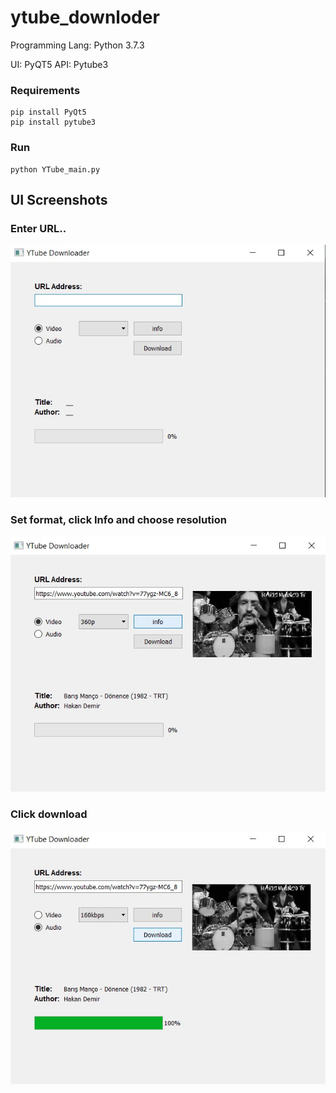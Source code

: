 # ytube_downloder

Programming Lang: Python 3.7.3

UI: PyQT5
API: Pytube3

### Requirements
```
pip install PyQt5
pip install pytube3
```
### Run
```
python YTube_main.py
```
## UI Screenshots
### Enter URL..
![screenshot of conversion](https://github.com/fbasatemur/ytube_downloder/blob/master/screenshots/ytube_ss1.jpg)
### Set format, click Info and choose resolution
![screenshot of conversion](https://github.com/fbasatemur/ytube_downloder/blob/master/screenshots/ytube_ss2.jpg)
### Click download
![screenshot of conversion](https://github.com/fbasatemur/ytube_downloder/blob/master/screenshots/ytube_ss3.jpg)
